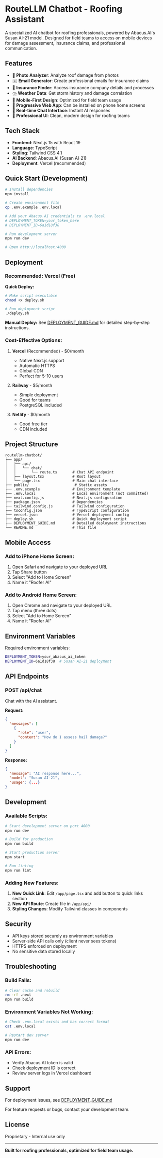 # RouteLLM Chatbot - Roofing Assistant

A specialized AI chatbot for roofing professionals, powered by Abacus.AI's Susan AI-21 model. Designed for field teams to access on mobile devices for damage assessment, insurance claims, and professional communication.

## Features

- 📸 **Photo Analyzer**: Analyze roof damage from photos
- ✉️ **Email Generator**: Create professional emails for insurance claims
- 🏢 **Insurance Finder**: Access insurance company details and processes
- ⛈️ **Weather Data**: Get storm history and damage correlation
- 📱 **Mobile-First Design**: Optimized for field team usage
- 🚀 **Progressive Web App**: Can be installed on phone home screens
- 💬 **Real-time Chat Interface**: Instant AI responses
- 🎨 **Professional UI**: Clean, modern design for roofing teams

## Tech Stack

- **Frontend**: Next.js 15 with React 19
- **Language**: TypeScript
- **Styling**: Tailwind CSS 4.1
- **AI Backend**: Abacus.AI (Susan AI-21)
- **Deployment**: Vercel (recommended)

## Quick Start (Development)

```bash
# Install dependencies
npm install

# Create environment file
cp .env.example .env.local

# Add your Abacus.AI credentials to .env.local
# DEPLOYMENT_TOKEN=your_token_here
# DEPLOYMENT_ID=6a1d18f38

# Run development server
npm run dev

# Open http://localhost:4000
```

## Deployment

### Recommended: Vercel (Free)

**Quick Deploy:**
```bash
# Make script executable
chmod +x deploy.sh

# Run deployment script
./deploy.sh
```

**Manual Deploy:**
See [DEPLOYMENT_GUIDE.md](./DEPLOYMENT_GUIDE.md) for detailed step-by-step instructions.

### Cost-Effective Options:

1. **Vercel** (Recommended) - $0/month
   - Native Next.js support
   - Automatic HTTPS
   - Global CDN
   - Perfect for 5-10 users

2. **Railway** - $5/month
   - Simple deployment
   - Good for teams
   - PostgreSQL included

3. **Netlify** - $0/month
   - Good free tier
   - CDN included

## Project Structure

```
routellm-chatbot/
├── app/
│   ├── api/
│   │   └── chat/
│   │       └── route.ts       # Chat API endpoint
│   ├── layout.tsx             # Root layout
│   └── page.tsx               # Main chat interface
├── public/                     # Static assets
├── .env.example               # Environment template
├── .env.local                 # Local environment (not committed)
├── next.config.js             # Next.js configuration
├── package.json               # Dependencies
├── tailwind.config.js         # Tailwind configuration
├── tsconfig.json              # TypeScript configuration
├── vercel.json                # Vercel deployment config
├── deploy.sh                  # Quick deployment script
├── DEPLOYMENT_GUIDE.md        # Detailed deployment instructions
└── README.md                  # This file
```

## Mobile Access

### Add to iPhone Home Screen:
1. Open Safari and navigate to your deployed URL
2. Tap Share button
3. Select "Add to Home Screen"
4. Name it "Roofer AI"

### Add to Android Home Screen:
1. Open Chrome and navigate to your deployed URL
2. Tap menu (three dots)
3. Select "Add to Home Screen"
4. Name it "Roofer AI"

## Environment Variables

Required environment variables:

```bash
DEPLOYMENT_TOKEN=your_abacus_ai_token
DEPLOYMENT_ID=6a1d18f38  # Susan AI-21 deployment
```

## API Endpoints

### POST /api/chat

Chat with the AI assistant.

**Request:**
```json
{
  "messages": [
    {
      "role": "user",
      "content": "How do I assess hail damage?"
    }
  ]
}
```

**Response:**
```json
{
  "message": "AI response here...",
  "model": "Susan AI-21",
  "usage": {...}
}
```

## Development

### Available Scripts:

```bash
# Start development server on port 4000
npm run dev

# Build for production
npm run build

# Start production server
npm start

# Run linting
npm run lint
```

### Adding New Features:

1. **New Quick Link**: Edit `/app/page.tsx` and add button to quick links section
2. **New API Route**: Create file in `/app/api/`
3. **Styling Changes**: Modify Tailwind classes in components

## Security

- API keys stored securely as environment variables
- Server-side API calls only (client never sees tokens)
- HTTPS enforced on deployment
- No sensitive data stored locally

## Troubleshooting

### Build Fails:
```bash
# Clear cache and rebuild
rm -rf .next
npm run build
```

### Environment Variables Not Working:
```bash
# Check .env.local exists and has correct format
cat .env.local

# Restart dev server
npm run dev
```

### API Errors:
- Verify Abacus.AI token is valid
- Check deployment ID is correct
- Review server logs in Vercel dashboard

## Support

For deployment issues, see [DEPLOYMENT_GUIDE.md](./DEPLOYMENT_GUIDE.md)

For feature requests or bugs, contact your development team.

## License

Proprietary - Internal use only

---

**Built for roofing professionals, optimized for field team usage.**
